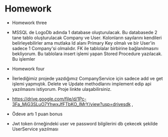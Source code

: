 # Homework
* Homework three
*  MSSQL de  LogoDb adında 1 database oluşturulacak. Bu databasede 2 tane tablo oluşturulacak Company ve User. Kolonların sayılarını kendileri belirleyebilirler ama mutlaka Id alanı Primary Key olmalı ve bir User'in sadece 1 Company'si olmalıdır. FK ile tablolalar birbirine bağlanılmasını bekliyorum. Bu tablolara insert işlemi yapan Stored Procedure yazılacak. Bu işlemler

* Homework four
* İlerlediğimiz projede yazdığımız CompanyService için sadece add ve get işlemi yapmıştık. Delete ve Update methodlarını implement edip api yazılmasını istiyorum. Proje linkte ulaşabilirsiniz.
* https://drive.google.com/file/d/1Pc-3Fa_MjG3SLuO7YhwxJfFTbKO_IMrY/view?usp=drivesdk ,

* Ödeve artı 1 puan bonus

* Jwt token örneğindeki user ve password bilgilerini db çekecek şekilde UserService yazılması
